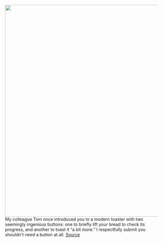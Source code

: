 <img src='https://cdn.vox-cdn.com/thumbor/m70nv5IysAJDd1dhLIHmCmBvYXI=/0x0:2040x1530/1200x800/filters:focal(1257x538:1583x864)/cdn.vox-cdn.com/uploads/chorus_image/image/70192420/shollister_toaster_20211123.0.jpg' width='700px' /><br/>
My colleague Tom once introduced you to a modern toaster with two seemingly ingenious buttons: one to briefly lift your bread to check its progress, and another to toast it “a bit more.” I respectfully submit you shouldn't need a button at all.
<a href='https://www.theverge.com/22801890/sunbeam-radiant-control-toaster-t20-t35-vista'> Source <a/>